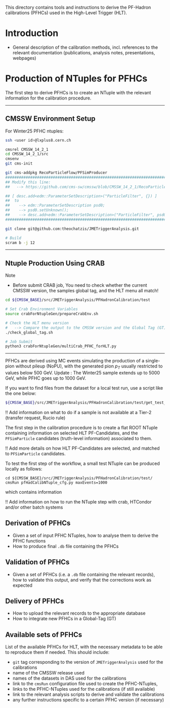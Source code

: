 This directory contains tools and instructions
to derive the PF-Hadron calibrations (PFHCs)
used in the High-Level Trigger (HLT).

# Introduction

 * General description of the calibration methods,
   incl. references to the relevant documentation
   (publications, analysis notes, presentations, webpages)


# Production of NTuples for PFHCs

The first step to derive PFHCs is to create an NTuple with the relevant information for the calibration procedure.

----------------------------

## CMSSW Environment Setup
For Winter25 PFHC ntuples:
```bash
ssh <user id>@lxplus8.cern.ch

cmsrel CMSSW_14_2_1
cd CMSSW_14_2_1/src
cmsenv
git cms-init

git cms-addpkg RecoParticleFlow/PFSimProducer
####################################################################################
## Modify this line:
##   --> https://github.com/cms-sw/cmssw/blob/CMSSW_14_2_1/RecoParticleFlow/PFSimProducer/plugins/PFSimParticleProducer.cc#L125

## [ desc.add<edm::ParameterSetDescription>("ParticleFilter", {}) ]
##  to
##    --> edm::ParameterSetDescription psd0;
##    --> psd0.setUnknown();
##    --> desc.add<edm::ParameterSetDescription>("ParticleFilter", psd0);
####################################################################################

git clone git@github.com:theochatzis/JMETriggerAnalysis.git

# Build
scram b -j 12
```
----------------------------

## Ntuple Production Using CRAB
> [!NOTE]
> - Before submit CRAB job, You need to check whether the current CMSSW version, the samples global tag, and the HLT menu all match!


```bash
cd ${CMSSW_BASE}/src/JMETriggerAnalysis/PFHadronCalibration/test

# Set Crab Environment Variables
source crabForNtupleGen/prepareCrabEnv.sh

# Check the HLT menu version
#   --> Compare the output to the CMSSW version and the Global Tag (GT) used for the samples
./check_global_tag.sh

# Job Submit
python3 crabForNtupleGen/multiCrab_PFHC_forHLT.py
```
----------------------------

PFHCs are derived using MC events simulating
the production of a single-pion without pileup (NoPU),
with the generated pion $p_{T}$ usually restricted to values below 500 GeV.
Update : The Winter25 sample extends up to 5000 GeV, while PFHC goes up to 1000 GeV.

If you want to find files from the dataset for a local test run, use a script like the one below:
```bash
${CMSSW_BASE}/src/JMETriggerAnalysis/PFHadronCalibration/test/get_test_file_from_das.sh
```

!! Add information on what to do if a sample is not available at a Tier-2 (transfer request, Rucio rule)

The first step in the calibration procedure is to create a flat ROOT NTuple
containing information on selected HLT PF-Candidates,
and the `PFSimParticle` candidates (truth-level information) associated to them.

!! Add more details on how HLT PF-Candidates are selected, and matched to `PFSimParticle` candidates.

To test the first step of the workflow, a small test NTuple can be produced locally as follows:
```
cd ${CMSSW_BASE}/src/JMETriggerAnalysis/PFHadronCalibration/test/
cmsRun pfHadCalibNTuple_cfg.py maxEvents=1000
```

which contains information

!! Add information on how to run the NTuple step with crab, HTCondor and/or other batch systems

## Derivation of PFHCs

 * Given a set of input PFHC NTuples, how to analyse them to derive the PFHC functions
 * How to produce final `.db` file containing the PFHCs

## Validation of PFHCs

 * Given a set of PFHCs (i.e. a `.db` file containing the relevant records),
   how to validate this output, and verify that the corrections work as expected

## Delivery of PFHCs

 * How to upload the relevant records to the appropriate database
 * How to integrate new PFHCs in a Global-Tag (GT)

## Available sets of PFHCs

List of the available PFHCs for HLT,
with the necessary metadata to be able to reproduce them if needed.
This should include:
 * `git` tag corresponding to the version of `JMETriggerAnalysis` used for the calibrations
 * name of the CMSSW release used
 * names of the datasets in DAS used for the calibrations
 * link to the `cmsRun` configuration file used to create the PFHC-NTuples,
 * links to the PFHC-NTuples used for the calibrations (if still available)
 * link to the relevant analysis scripts to derive and validate the calibrations
 * any further instructions specific to a certain PFHC version (if necessary)

